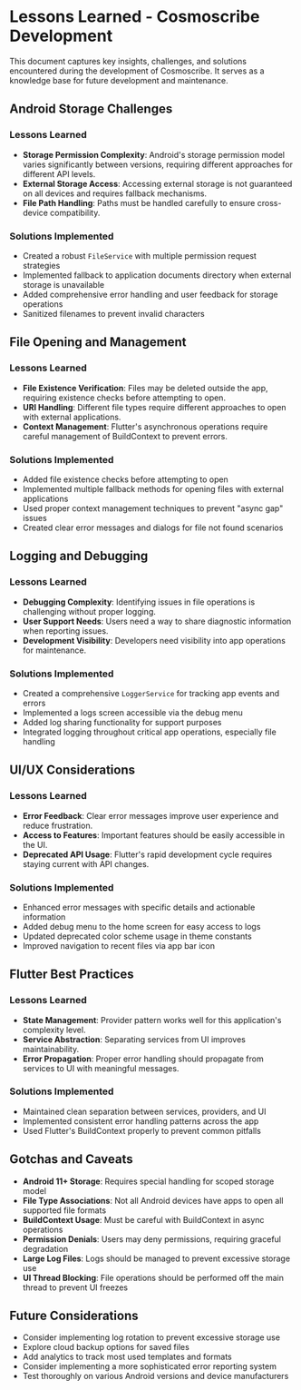 # Lessons Learned - Cosmoscribe Development

This document captures key insights, challenges, and solutions encountered during the development of Cosmoscribe. It serves as a knowledge base for future development and maintenance.

## Android Storage Challenges

### Lessons Learned
- **Storage Permission Complexity**: Android's storage permission model varies significantly between versions, requiring different approaches for different API levels.
- **External Storage Access**: Accessing external storage is not guaranteed on all devices and requires fallback mechanisms.
- **File Path Handling**: Paths must be handled carefully to ensure cross-device compatibility.

### Solutions Implemented
- Created a robust `FileService` with multiple permission request strategies
- Implemented fallback to application documents directory when external storage is unavailable
- Added comprehensive error handling and user feedback for storage operations
- Sanitized filenames to prevent invalid characters

## File Opening and Management

### Lessons Learned
- **File Existence Verification**: Files may be deleted outside the app, requiring existence checks before attempting to open.
- **URI Handling**: Different file types require different approaches to open with external applications.
- **Context Management**: Flutter's asynchronous operations require careful management of BuildContext to prevent errors.

### Solutions Implemented
- Added file existence checks before attempting to open
- Implemented multiple fallback methods for opening files with external applications
- Used proper context management techniques to prevent "async gap" issues
- Created clear error messages and dialogs for file not found scenarios

## Logging and Debugging

### Lessons Learned
- **Debugging Complexity**: Identifying issues in file operations is challenging without proper logging.
- **User Support Needs**: Users need a way to share diagnostic information when reporting issues.
- **Development Visibility**: Developers need visibility into app operations for maintenance.

### Solutions Implemented
- Created a comprehensive `LoggerService` for tracking app events and errors
- Implemented a logs screen accessible via the debug menu
- Added log sharing functionality for support purposes
- Integrated logging throughout critical app operations, especially file handling

## UI/UX Considerations

### Lessons Learned
- **Error Feedback**: Clear error messages improve user experience and reduce frustration.
- **Access to Features**: Important features should be easily accessible in the UI.
- **Deprecated API Usage**: Flutter's rapid development cycle requires staying current with API changes.

### Solutions Implemented
- Enhanced error messages with specific details and actionable information
- Added debug menu to the home screen for easy access to logs
- Updated deprecated color scheme usage in theme constants
- Improved navigation to recent files via app bar icon

## Flutter Best Practices

### Lessons Learned
- **State Management**: Provider pattern works well for this application's complexity level.
- **Service Abstraction**: Separating services from UI improves maintainability.
- **Error Propagation**: Proper error handling should propagate from services to UI with meaningful messages.

### Solutions Implemented
- Maintained clean separation between services, providers, and UI
- Implemented consistent error handling patterns across the app
- Used Flutter's BuildContext properly to prevent common pitfalls

## Gotchas and Caveats

- **Android 11+ Storage**: Requires special handling for scoped storage model
- **File Type Associations**: Not all Android devices have apps to open all supported file formats
- **BuildContext Usage**: Must be careful with BuildContext in async operations
- **Permission Denials**: Users may deny permissions, requiring graceful degradation
- **Large Log Files**: Logs should be managed to prevent excessive storage use
- **UI Thread Blocking**: File operations should be performed off the main thread to prevent UI freezes

## Future Considerations

- Consider implementing log rotation to prevent excessive storage use
- Explore cloud backup options for saved files
- Add analytics to track most used templates and formats
- Consider implementing a more sophisticated error reporting system
- Test thoroughly on various Android versions and device manufacturers
